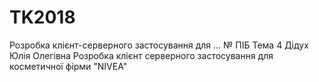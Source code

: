 # TK2018
Розробка клієнт-серверного застосування для ...
№	ПІБ	Тема
4   Дідух Юлія Олегівна   Розробка клієнт серверного застосування для косметичної фірми "NIVEA"
